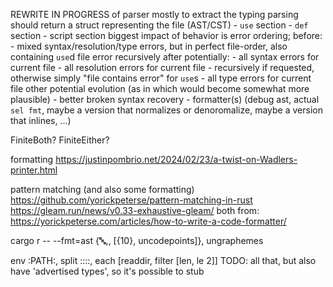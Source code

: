 REWRITE IN PROGRESS of parser
    mostly to extract the typing
    parsing should return a struct representing the file (AST/CST)
        - `use` section
        - `def` section
        - script section
biggest impact of behavior is error ordering;
    before:
        - mixed syntax/resolution/type errors, but in perfect file-order, also containing `use`d file error recursively
    after potentially:
        - all syntax errors for current file
        - all resolution errors for current file
        - recursively if requested, otherwise simply "file contains error" for `use`s
        - all type errors for current file
other potential evolution (as in which would become somewhat more plausible)
    - better broken syntax recovery
    - formatter(s) (debug ast, actual `sel fmt`, maybe a version that normalizes or denoromalize, maybe a version that inlines, ...)

FiniteBoth? FiniteEither?




formatting
https://justinpombrio.net/2024/02/23/a-twist-on-Wadlers-printer.html

pattern matching (and also some formatting)
https://github.com/yorickpeterse/pattern-matching-in-rust
https://gleam.run/news/v0.33-exhaustive-gleam/
both from:
https://yorickpeterse.com/articles/how-to-write-a-code-formatter/

cargo r -- --fmt=ast {:abc:,, [{10}, uncodepoints]}, ungraphemes

env :PATH:, split ::::, each [readdir, filter [len, le 2]]
TODO: all that, but also have 'advertised types', so it's possible to stub

